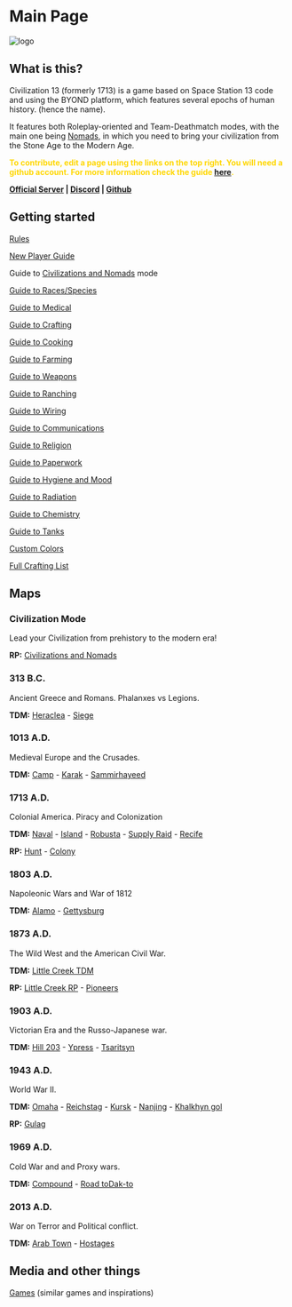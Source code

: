 # Main Page

![logo](https://raw.githubusercontent.com/Civ13/civ13-wiki/master/assets/images/napac0L.png)

## What is this?

Civilization 13 (formerly 1713) is a game based on Space Station 13 code
and using the BYOND platform, which features several epochs of human
history. (hence the name).

It features both Roleplay-oriented and Team-Deathmatch modes, with the
main one being [Nomads](Civilizations_and_Nomads "wikilink"), in
which you need to bring your civilization from the Stone Age to the
Modern Age.


<span style="color:#FFD700;"><b>To contribute, edit a page using the links on the top right. You will need a github account. For more information check the guide [here](Contributing_to_the_Wiki "wikilink").</b></span>


<b>[Official Server](https://civ13.com/server) | [Discord](https://discord.gg/hBEtg4x) | [Github](https://github.com/Civ13/Civ13)</b>


## Getting started

[Rules](Rules "wikilink")

[New Player Guide](New_Player_Guide "wikilink")

Guide to [Civilizations and Nomads](Civilizations_and_Nomads "wikilink")
mode

[Guide to Races/Species](Guide_to_Races "wikilink")

[Guide to Medical](Guide_to_Medical "wikilink")

[Guide to Crafting](Guide_to_Crafting "wikilink")

[Guide to Cooking](Guide_to_Cooking "wikilink")

[Guide to Farming](Guide_to_Farming "wikilink")

[Guide to Weapons](Guide_to_Weapons "wikilink")

[Guide to Ranching](Guide_to_Ranching "wikilink")

[Guide to Wiring](Guide_to_Wiring "wikilink")

[Guide to Communications](Guide_to_Communications "wikilink")

[Guide to Religion](Guide_to_Religion "wikilink")

[Guide to Paperwork](Guide_to_Paperwork "wikilink")

[Guide to Hygiene and Mood](Guide_to_Hygiene_and_Mood "wikilink")

[Guide to Radiation](Guide_to_Radiation "wikilink")

[Guide to Chemistry](Guide_to_Chemistry "wikilink")

[Guide to Tanks](Guide_to_Tanks "wikilink")

[Custom Colors](Custom_Colors "wikilink")

[Full Crafting List](Full_Crafting_List "wikilink")

## Maps

### Civilization Mode

Lead your Civilization from prehistory to the modern era\!

**RP:** [Civilizations and Nomads](Civilizations_and_Nomads "wikilink")

### 313 B.C.

Ancient Greece and Romans. Phalanxes vs Legions.

**TDM:** [Heraclea](Heraclea "wikilink") - [Siege](Siege "wikilink")

### 1013 A.D.

Medieval Europe and the Crusades.

**TDM:** [Camp](Camp "wikilink") - [Karak](Karak "wikilink") -
[Sammirhayeed](Sammirhayeed "wikilink")

### 1713 A.D.

Colonial America. Piracy and Colonization

**TDM:** [Naval](Naval "wikilink") - [Island](Island "wikilink") -
[Robusta](Robusta "wikilink") - [Supply Raid](Supply_Raid "wikilink") -
[Recife](Recife "wikilink")

**RP:** [Hunt](Hunt "wikilink") - [Colony](Colony "wikilink")

### 1803 A.D.

Napoleonic Wars and War of 1812

**TDM:** [Alamo](Alamo "wikilink") - [Gettysburg](Gettysburg "wikilink")

### 1873 A.D.

The Wild West and the American Civil War.

**TDM:** [Little Creek TDM](Little_Creek_TDM "wikilink")

**RP:** [Little Creek RP](Little_Creek_RP "wikilink") -
[Pioneers](Pioneers "wikilink")

### 1903 A.D.

Victorian Era and the Russo-Japanese war.

**TDM:** [Hill 203](Hill_203 "wikilink") -
[Ypress](Ypress "wikilink") - [Tsaritsyn](Tsaritsyn "wikilink")

### 1943 A.D.

World War II.

**TDM:** [Omaha](Omaha "wikilink") - [Reichstag](Reichstag "wikilink") - [Kursk](Kursk "wikilink") - [Nanjing](Nanjing "wikilink") - [Khalkhyn gol](Khalkhyn_gol "wikilink")

**RP:** [Gulag](Gulag "wikilink")

### 1969 A.D.

Cold War and and Proxy wars.

**TDM:** [Compound](Compound "wikilink") - [Road toDak-to](Road_to_Dak-to "wikilink")

### 2013 A.D.

War on Terror and Political conflict.

**TDM:** [Arab Town](Arab_Town "wikilink") - [Hostages](Hostages "wikilink")

## Media and other things

[Games](Games "wikilink") (similar games and inspirations)
